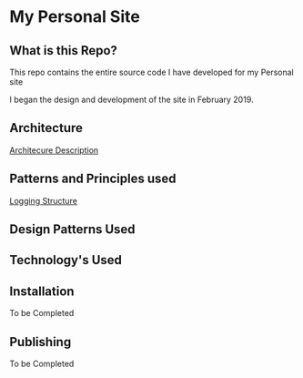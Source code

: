 # My Personal Site

## What is this Repo?

This repo contains the entire source code I have developed for my Personal site

I began the design and development of the site in February 2019.

## Architecture

[Architecure Description](https://github.com/Jhanbury/PersonalSite/wiki/Site-Architecture)

## Patterns and Principles used

[Logging Structure](https://github.com/Jhanbury/PersonalSite/wiki/Logging-Structure)

## Design Patterns Used

## Technology's Used

## Installation

To be Completed


##  Publishing 

To be Completed



